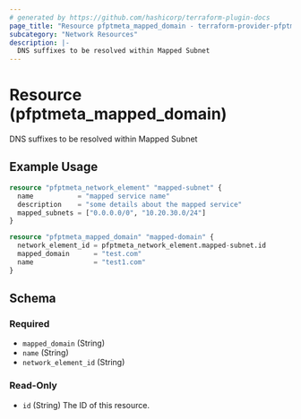 ```yaml
---
# generated by https://github.com/hashicorp/terraform-plugin-docs
page_title: "Resource pfptmeta_mapped_domain - terraform-provider-pfptmeta"
subcategory: "Network Resources"
description: |-
  DNS suffixes to be resolved within Mapped Subnet
---
```


# Resource (pfptmeta_mapped_domain)

DNS suffixes to be resolved within Mapped Subnet

## Example Usage

```terraform
resource "pfptmeta_network_element" "mapped-subnet" {
  name           = "mapped service name"
  description    = "some details about the mapped service"
  mapped_subnets = ["0.0.0.0/0", "10.20.30.0/24"]
}

resource "pfptmeta_mapped_domain" "mapped-domain" {
  network_element_id = pfptmeta_network_element.mapped-subnet.id
  mapped_domain      = "test.com"
  name               = "test1.com"
}
```

<!-- schema generated by tfplugindocs -->
## Schema

### Required

- `mapped_domain` (String)
- `name` (String)
- `network_element_id` (String)

### Read-Only

- `id` (String) The ID of this resource.
